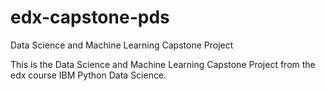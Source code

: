 # edx-capstone-pds
Data Science and Machine Learning Capstone Project

This is the Data Science and Machine Learning Capstone Project from the edx course IBM Python Data Science.
